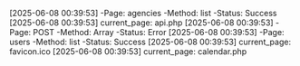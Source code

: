 [2025-06-08 00:39:53] -Page: agencies -Method: list -Status: Success
[2025-06-08 00:39:53] current_page: api.php
[2025-06-08 00:39:53] -Page: POST -Method: Array -Status: Error
[2025-06-08 00:39:53] -Page: users -Method: list -Status: Success
[2025-06-08 00:39:53] current_page: favicon.ico
[2025-06-08 00:39:53] current_page: calendar.php
